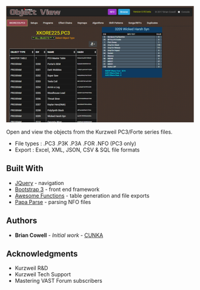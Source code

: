 ![](images/ObjectView_main.png)

Open and view the objects from the Kurzweil PC3/Forte series files. 
* File types : .PC3 .P3K .P3A .FOR .NFO (PC3 only)
* Export : Excel, XML, JSON, CSV & SQL file formats





## Built With

* [JQuery](https://jquery.com/) - navigation
* [Bootstrap 3](https://getbootstrap.com/docs/3.3/) - front end framework
* [Awesome Functions](https://awesomefunctions.com/) - table generation and file exports
* [Papa Parse](http://papaparse.com/) - parsing NFO files


## Authors

* **Brian Cowell** - *Initial work* - [CUNKA](http://cunka.com/)


## Acknowledgments

* Kurzweil R&D 
* Kurzweil Tech Support
* Mastering VAST Forum subscribers
